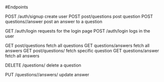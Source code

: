 #Endpoints

POST /auth/signup create user
POST post/questions post question
POST questions/<questionId>/answer post an answer to a question

GET /auth/login requests for the login page
POST /auth/login logs in the user

GET post/questions  fetch all questions
GET questions/answers fetch all answers
GET post/questions/<questionId> fetch specific question
GET questions/answer fetch all answers

DELETE /questions/<questionId> delete a question


PUT /questions/<questionId>/answers/<answerId> update answer